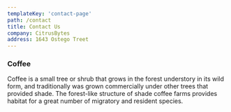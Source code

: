 ```yaml
---
templateKey: 'contact-page'
path: /contact
title: Contact Us
company: CitrusBytes
address: 1643 Ostego Treet
---
```

### Coffee
Coffee is a small tree or shrub that grows in the forest understory in its wild form, and traditionally was grown commercially under other trees that provided shade. The forest-like structure of shade coffee farms provides habitat for a great number of migratory and resident species.